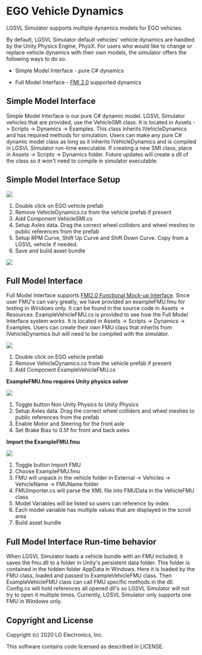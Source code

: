 # EGO Vehicle Dynamics[](#top)

LGSVL Simulator supports multiple dynamics models for EGO vehicles.

By default, LGSVL Simulator default vehicles' vehicle dynamics are handled by the Unity Physics Engine, PhysX. For users who would like to change or replace vehicle dynamics with their own models, the simulator offers the following ways to do so.

- Simple Model Interface - pure C# dynamics

- Full Model Interface - [FMI 2.0](https://fmi-standard.org/) supported dynamics

  


## Simple Model Interface

Simple Model Interface is our pure C# dynamic model.  LGSVL Simulator vehicles that are provided, use the VehicleSMI class.  It is located in Assets -> Scripts -> Dynamics -> Examples.  This class inherits IVehicleDynamics and has required methods for simulation.  Users can make any pure C# dynamic model class as long as it inherits IVehicleDynamics and is compiled in LGSVL Simulator run-time executable.  If creating a new SMI class, place in Assets -> Scripts -> Dynamics folder.  Future updates will create a dll of the class so it won't need to compile in simulator executable.



## Simple Model Interface Setup

[![](images/smi-setup.png)](images/full_size_images/smi-setup.png)

1. Double click on EGO vehicle prefab
1. Remove VehicleDynamics.cs from the vehicle prefab if present
1. Add Component VehicleSMI.cs
1. Setup Axles data. Drag the correct wheel colliders and wheel meshes to public references from the prefab
1. Setup RPM Curve, Shift Up Curve and Shift Down Curve.  Copy from a LGSVL vehicle if needed.
1. Save and build asset bundle

[![](images/smi-unity-physics-setup.png)](images/full_size_images/smi-unity-physics-setup.png)



## Full Model Interface

Full Model Interface supports [FMI2.0 Functional Mock-up Interface](https://github.com/modelica/fmi-standard).  Since user FMU's can vary greatly, we have provided an exampleFMU.fmu for testing in Windows only.  It can be found in the source code in Assets -> Resources.  ExampleVehicleFMU.cs is provided to see how the Full Model Interface system works.  It is located in Assets -> Scripts -> Dynamics -> Examples. Users can create their own FMU class that inherits from IVehicleDynamics but will need to be compiled with the simulator.

[![](images/fmi-setup-0.png)](images/full_size_images/fmi-setup-0.png)

1. Double click on EGO vehicle prefab
1. Remove VehicleDynamics.cs from the vehicle prefab if present
1. Add Component ExampleVehicleFMU.cs



**ExampleFMU.fmu requires Unity physics solver**

[![](images/fmi-setup-1.png)](images/full_size_images/fmi-setup-1.png)

1. Toggle button Non Unity Physics to Unity Physics
1. Setup Axles data. Drag the correct wheel colliders and wheel meshes to public references from the prefab
1. Enable Motor and Steering for the front axle
1. Set Brake Bias to 0.5f for front and back axles



**Import the ExampleFMU.fmu**

[![](images/fmi-setup-2.png)](images/full_size_images/fmi-setup-2.png)

1. Toggle button Import FMU
1. Choose ExampleFMU.fmu
1. FMU will unpack in the vehicle folder in External -> Vehicles -> VehicleName -> FMUName folder
1. FMUImporter.cs will parse the XML file into FMUData in the VehicleFMU class
1. Model Variables will be listed so users can reference by index
1. Each model variable has multiple values that are displayed in the scroll area
1. Build asset bundle



## Full Model Interface Run-time behavior

When LGSVL Simulator loads a vehicle bundle with an FMU included, it saves the fmu.dll to a folder in Unity's persistent data folder.  This folder is contained in the hidden folder AppData in Windows.  Here it is loaded by the FMU class, loaded and passed to ExampleVehicleFMU class.  Then ExampleVehicleFMU class can call FMU specific methods in the dll.  Config.cs will hold references all opened dll's so LGSVL Simulator will not try to open it multiple times.  Currently, LGSVL Simulator only supports one FMU in Windows only.



## Copyright and License

Copyright (c) 2020 LG Electronics, Inc.

This software contains code licensed as described in LICENSE.
